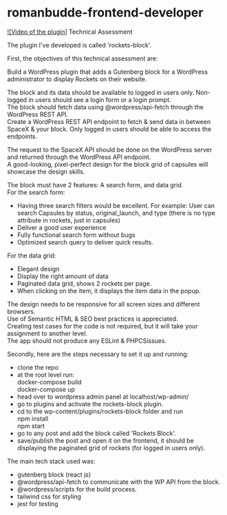 # romanbudde-frontend-developer
[![Video of the plugin]](https://www.veed.io/view/e10295b0-8f75-4a51-8f99-b924699b66e4?panel=share)
Technical Assessment  

The plugin I've developed is called 'rockets-block'.  

First, the objectives of this technical assessment are:  

Build a WordPress plugin that adds a Gutenberg block for a WordPress administrator to display Rockets on their website.  

The block and its data should be available to logged in users only. Non-logged in users should see a login form or a login prompt.  
The block should fetch data using @wordpress/api-fetch through the WordPress REST API.  
Create a WordPress REST API endpoint to fetch & send data in between SpaceX & your block. Only logged in users should be able to access the endpoints.  

The request to the SpaceX API should be done on the WordPress server and returned through the WordPress API endpoint.  
A good-looking, pixel-perfect design for the block grid of capsules will showcase the design skills.  

The block must have 2 features: A search form, and data grid.  
For the search form:  
  - Having three search filters would be excellent. For example: User can search Capsules by status, original_launch, and type (there is no type attribute in rockets, just in capsules)  
  - Deliver a good user experience  
  - Fully functional search form without bugs  
  - Optimized search query to deliver quick results.


For the data grid:  
  - Elegant design  
  - Display the right amount of data  
  - Paginated data grid, shows 2 rockets per page.  
  - When clicking on the item, it displays the item data in the popup.  

  
The design needs to be responsive for all screen sizes and different browsers.  
Use of Semantic HTML & SEO best practices is appreciated.  
Creating test cases for the code is not required, but it will take your assignment to another level.  
The app should not produce any ESLint & PHPCSissues.  

Secondly, here are the steps necessary to set it up and running:  

- clone the repo  
- at the root level run:  
  docker-compose build  
  docker-compose up  
- head over to wordpress admin panel at localhost/wp-admin/  
- go to plugins and activate the rockets-block plugin.  
- cd to the wp-content/plugins/rockets-block folder and run  
  npm install  
  npm start  
- go to any post and add the block called 'Rockets Block'.  
- save/publish the post and open it on the frontend, it should be displaying the paginated grid of rockets (for logged in users only).


The main tech stack used was:  
- gutenberg block (react js)  
- @wordpress/api-fetch to communicate with the WP API from the block.  
- @wordpress/scripts for the build process.  
- tailwind css for styling  
- jest for testing  
